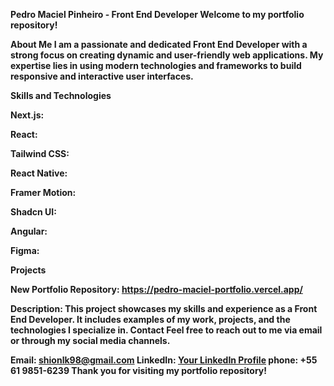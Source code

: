 <strong>Pedro Maciel Pinheiro<strong/> - Front End Developer
Welcome to my portfolio repository!

About Me
I am a passionate and dedicated Front End Developer with a strong focus on creating dynamic and user-friendly web applications. 
My expertise lies in using modern technologies and frameworks to build responsive and interactive user interfaces.

Skills and Technologies 

Next.js: 

React: 

Tailwind CSS:

React Native: 

Framer Motion: 

Shadcn UI: 

Angular: 

Figma: 

Projects

New Portfolio
Repository: https://pedro-maciel-portfolio.vercel.app/

Description: This project showcases my skills and experience as a Front End Developer. It includes examples of my work, projects, and the technologies I specialize in.
Contact
Feel free to reach out to me via email or through my social media channels.

Email: shionlk98@gmail.com
LinkedIn: [Your LinkedIn Profile](https://www.linkedin.com/in/jpmp1998/)
phone: +55 61 9851-6239
Thank you for visiting my portfolio repository!
